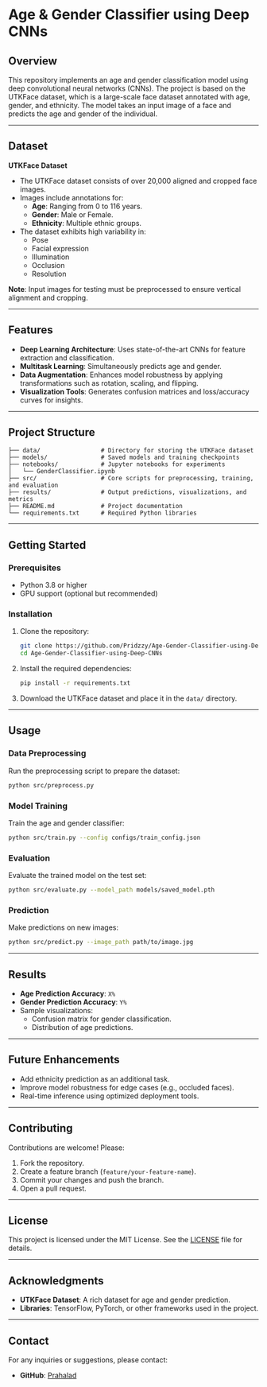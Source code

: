 # Age & Gender Classifier using Deep CNNs

## Overview
This repository implements an age and gender classification model using deep convolutional neural networks (CNNs). The project is based on the UTKFace dataset, which is a large-scale face dataset annotated with age, gender, and ethnicity. The model takes an input image of a face and predicts the age and gender of the individual.

---

## Dataset
**UTKFace Dataset**
- The UTKFace dataset consists of over 20,000 aligned and cropped face images.
- Images include annotations for:
  - **Age**: Ranging from 0 to 116 years.
  - **Gender**: Male or Female.
  - **Ethnicity**: Multiple ethnic groups.
- The dataset exhibits high variability in:
  - Pose
  - Facial expression
  - Illumination
  - Occlusion
  - Resolution

**Note**: Input images for testing must be preprocessed to ensure vertical alignment and cropping.

---

## Features
- **Deep Learning Architecture**: Uses state-of-the-art CNNs for feature extraction and classification.
- **Multitask Learning**: Simultaneously predicts age and gender.
- **Data Augmentation**: Enhances model robustness by applying transformations such as rotation, scaling, and flipping.
- **Visualization Tools**: Generates confusion matrices and loss/accuracy curves for insights.

---

## Project Structure
```
├── data/                 # Directory for storing the UTKFace dataset
├── models/               # Saved models and training checkpoints
├── notebooks/            # Jupyter notebooks for experiments
│   └── GenderClassifier.ipynb
├── src/                  # Core scripts for preprocessing, training, and evaluation
├── results/              # Output predictions, visualizations, and metrics
├── README.md             # Project documentation
└── requirements.txt      # Required Python libraries
```

---

## Getting Started

### Prerequisites
- Python 3.8 or higher
- GPU support (optional but recommended)

### Installation
1. Clone the repository:
   ```bash
   git clone https://github.com/Pridzzy/Age-Gender-Classifier-using-Deep-CNNs.git
   cd Age-Gender-Classifier-using-Deep-CNNs
   ```

2. Install the required dependencies:
   ```bash
   pip install -r requirements.txt
   ```

3. Download the UTKFace dataset and place it in the `data/` directory.

---

## Usage

### Data Preprocessing
Run the preprocessing script to prepare the dataset:
```bash
python src/preprocess.py
```

### Model Training
Train the age and gender classifier:
```bash
python src/train.py --config configs/train_config.json
```

### Evaluation
Evaluate the trained model on the test set:
```bash
python src/evaluate.py --model_path models/saved_model.pth
```

### Prediction
Make predictions on new images:
```bash
python src/predict.py --image_path path/to/image.jpg
```

---

## Results
- **Age Prediction Accuracy**: `X%`
- **Gender Prediction Accuracy**: `Y%`
- Sample visualizations:
  - Confusion matrix for gender classification.
  - Distribution of age predictions.

---

## Future Enhancements
- Add ethnicity prediction as an additional task.
- Improve model robustness for edge cases (e.g., occluded faces).
- Real-time inference using optimized deployment tools.

---

## Contributing
Contributions are welcome! Please:
1. Fork the repository.
2. Create a feature branch (`feature/your-feature-name`).
3. Commit your changes and push the branch.
4. Open a pull request.

---

## License
This project is licensed under the MIT License. See the [LICENSE](LICENSE) file for details.

---

## Acknowledgments
- **UTKFace Dataset**: A rich dataset for age and gender prediction.
- **Libraries**: TensorFlow, PyTorch, or other frameworks used in the project.

---

## Contact
For any inquiries or suggestions, please contact:
- **GitHub**: [Prahalad](https://github.com/prahalad2605)
